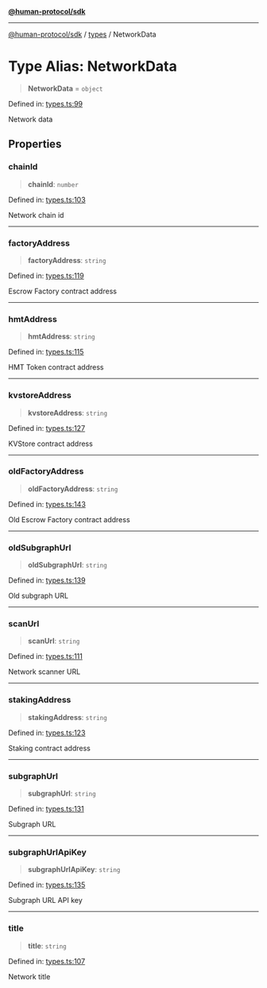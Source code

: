 [**@human-protocol/sdk**](../../README.md)

***

[@human-protocol/sdk](../../modules.md) / [types](../README.md) / NetworkData

# Type Alias: NetworkData

> **NetworkData** = `object`

Defined in: [types.ts:99](https://github.com/humanprotocol/human-protocol/blob/8551ddf36370251a82fddadc0d28c34592acebaf/packages/sdk/typescript/human-protocol-sdk/src/types.ts#L99)

Network data

## Properties

### chainId

> **chainId**: `number`

Defined in: [types.ts:103](https://github.com/humanprotocol/human-protocol/blob/8551ddf36370251a82fddadc0d28c34592acebaf/packages/sdk/typescript/human-protocol-sdk/src/types.ts#L103)

Network chain id

***

### factoryAddress

> **factoryAddress**: `string`

Defined in: [types.ts:119](https://github.com/humanprotocol/human-protocol/blob/8551ddf36370251a82fddadc0d28c34592acebaf/packages/sdk/typescript/human-protocol-sdk/src/types.ts#L119)

Escrow Factory contract address

***

### hmtAddress

> **hmtAddress**: `string`

Defined in: [types.ts:115](https://github.com/humanprotocol/human-protocol/blob/8551ddf36370251a82fddadc0d28c34592acebaf/packages/sdk/typescript/human-protocol-sdk/src/types.ts#L115)

HMT Token contract address

***

### kvstoreAddress

> **kvstoreAddress**: `string`

Defined in: [types.ts:127](https://github.com/humanprotocol/human-protocol/blob/8551ddf36370251a82fddadc0d28c34592acebaf/packages/sdk/typescript/human-protocol-sdk/src/types.ts#L127)

KVStore contract address

***

### oldFactoryAddress

> **oldFactoryAddress**: `string`

Defined in: [types.ts:143](https://github.com/humanprotocol/human-protocol/blob/8551ddf36370251a82fddadc0d28c34592acebaf/packages/sdk/typescript/human-protocol-sdk/src/types.ts#L143)

Old Escrow Factory contract address

***

### oldSubgraphUrl

> **oldSubgraphUrl**: `string`

Defined in: [types.ts:139](https://github.com/humanprotocol/human-protocol/blob/8551ddf36370251a82fddadc0d28c34592acebaf/packages/sdk/typescript/human-protocol-sdk/src/types.ts#L139)

Old subgraph URL

***

### scanUrl

> **scanUrl**: `string`

Defined in: [types.ts:111](https://github.com/humanprotocol/human-protocol/blob/8551ddf36370251a82fddadc0d28c34592acebaf/packages/sdk/typescript/human-protocol-sdk/src/types.ts#L111)

Network scanner URL

***

### stakingAddress

> **stakingAddress**: `string`

Defined in: [types.ts:123](https://github.com/humanprotocol/human-protocol/blob/8551ddf36370251a82fddadc0d28c34592acebaf/packages/sdk/typescript/human-protocol-sdk/src/types.ts#L123)

Staking contract address

***

### subgraphUrl

> **subgraphUrl**: `string`

Defined in: [types.ts:131](https://github.com/humanprotocol/human-protocol/blob/8551ddf36370251a82fddadc0d28c34592acebaf/packages/sdk/typescript/human-protocol-sdk/src/types.ts#L131)

Subgraph URL

***

### subgraphUrlApiKey

> **subgraphUrlApiKey**: `string`

Defined in: [types.ts:135](https://github.com/humanprotocol/human-protocol/blob/8551ddf36370251a82fddadc0d28c34592acebaf/packages/sdk/typescript/human-protocol-sdk/src/types.ts#L135)

Subgraph URL API key

***

### title

> **title**: `string`

Defined in: [types.ts:107](https://github.com/humanprotocol/human-protocol/blob/8551ddf36370251a82fddadc0d28c34592acebaf/packages/sdk/typescript/human-protocol-sdk/src/types.ts#L107)

Network title
